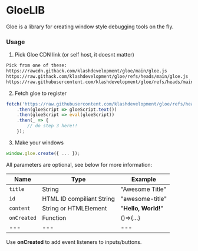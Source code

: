 # GloeLIB
Gloe is a library for creating window style debugging tools on the fly.

### Usage
1. Pick Gloe CDN link (or self host, it doesnt matter)
```html
Pick from one of these:
https://rawcdn.githack.com/klashdevelopment/gloe/main/gloe.js
https://raw.githack.com/klashdevelopment/gloe/refs/heads/main/gloe.js
https://raw.githubusercontent.com/klashdevelopment/gloe/refs/heads/main/gloe.js
```
2. Fetch gloe to register
```js
fetch('https://raw.githubusercontent.com/klashdevelopment/gloe/refs/heads/main/gloe.js')
    .then(gloeScript => gloeScript.text())
    .then(gloeScript => eval(gloeScript))
    .then(_ => {
        // do step 3 here!!
    });
```
3. Make your windows
```js
window.gloe.create({ ... });
```
All parameters are optional, see below for more information:

| Name | Type | Example |
| --- | --- | --- |
| `title` | String | "Awesome Title" |
| `id` | HTML ID compiliant String | "awesome-title" |
| `content` | String or HTMLElement | "<b>Hello, World!</b>" |
| `onCreated` | Function | ()=>{...} |
| --- | --- | --- |

Use **onCreated** to add event listeners to inputs/buttons.
